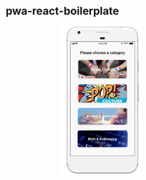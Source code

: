 # pwa-react-boilerplate



<p align="center">
<!-- <img src="https://cloud.githubusercontent.com/assets/124117/22330270/bb6b2728-e408-11e6-9488-d041b317e1e4.png" height="400px"/> -->

<img src="./images/img1.png" height="400px"/>
</p>

